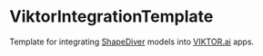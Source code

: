 # ViktorIntegrationTemplate
Template for integrating [ShapeDiver](https://shapediver.com) models into [VIKTOR.ai](https://viktor.ai) apps. 

